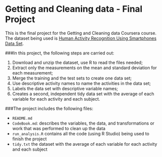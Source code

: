 
# Getting and Cleaning data - Final Project

This is the final project for the Getting and Cleaning data Coursera course. The dataset being used is [Human Activity Recognition Using Smartphones Data Set](http://archive.ics.uci.edu/ml/datasets/Human+Activity+Recognition+Using+Smartphones). 

###In this project, the following steps are carried out:

1. Download and unzip the dataset, use R to read the files needed;
2. Extract only the measurements on the mean and standard deviation for each measurement;
3. Merge the training and the test sets to create one data set;
4. Use descriptive activity names to name the activities in the data set;
5. Labels the data set with descriptive variable names;
6. Creates a second, independent tidy data set with the average of each variable for each activity and each subject.

###The project includes the following files:

- `README.md`
- `CodeBook.md`: describes the variables, the data, and transformations or work that was performed to clean up the data
- `run_analysis.R` contains all the code (using R Studio) being used to finish the project
- `tidy.txt` the dataset with the average of each variable for each activity and each subject
